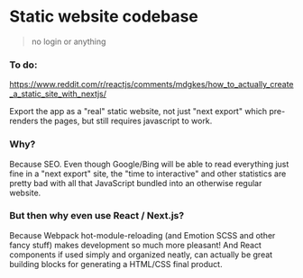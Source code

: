 # Static website codebase 
> no login or anything

### To do:

https://www.reddit.com/r/reactjs/comments/mdgkes/how_to_actually_create_a_static_site_with_nextjs/ 

Export the app as a "real" static website, not just "next export" which pre-renders the pages, but still requires javascript to work.

### Why?

Because SEO. Even though Google/Bing will be able to read everything just fine in a "next export" site, the "time to interactive" and other statistics are pretty bad with all that JavaScript bundled into an otherwise regular website.

### But then why even use React / Next.js?

Because Webpack hot-module-reloading (and Emotion SCSS and other fancy stuff) makes development so much more pleasant! And React components if used simply and organized neatly, can actually be great building blocks for generating a HTML/CSS final product.

